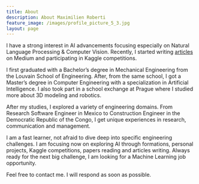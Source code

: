 ```yaml
---
title: About
description: About Maximilien Roberti
feature_image: /images/profile_picture_5_3.jpg
layout: page
---
```

I have a strong interest in AI advancements focusing especially on Natural Language Processing & Computer Vision. Recently, I started writing [articles](https://medium.com/@maximilienroberti) on Medium and participating in Kaggle competitions.

I first graduated with a Bachelor’s degree in Mechanical Engineering from the Louvain School of Engineering. After, from the same school, I got a Master’s degree in Computer Engineering with a specialization in Artificial Intelligence. I also took part in a school exchange at Prague where I studied more about 3D modeling and robotics. 

After my studies, I explored a variety of engineering domains. From Research Software Engineer in Mexico to Construction Engineer in the Democratic Republic of the Congo, I get unique experiences in research, communication and management.

I am a fast learner, not afraid to dive deep into specific engineering challenges. I am focusing now on exploring AI through formations, personal projects, Kaggle competitions, papers reading and articles writing. Always ready for the next big challenge, I am looking for a Machine Learning job opportunity.

Feel free to contact me. I will respond as soon as possible.
